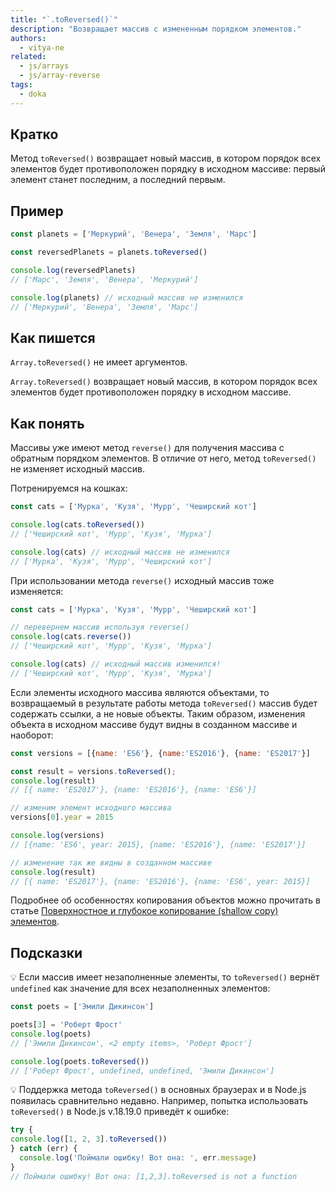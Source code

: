 ```yaml
---
title: "`.toReversed()`"
description: "Возвращает массив с измененным порядком элементов."
authors:
  - vitya-ne
related:
  - js/arrays
  - js/array-reverse
tags:
  - doka
---
```


## Кратко

Метод `toReversed()` возвращает новый массив, в котором порядок всех элементов будет противоположен порядку в исходном массиве: первый элемент станет последним, а последний первым.

## Пример

```js
const planets = ['Меркурий', 'Венера', 'Земля', 'Марс']

const reversedPlanets = planets.toReversed()

console.log(reversedPlanets)
// ['Марс', 'Земля', 'Венера', 'Меркурий']

console.log(planets) // исходный массив не изменился
// ['Меркурий', 'Венера', 'Земля', 'Марс']

```

## Как пишется

`Array.toReversed()` не имеет аргументов.

`Array.toReversed()` возвращает новый массив, в котором порядок всех элементов будет противоположен порядку в исходном массиве.


## Как понять

Массивы уже имеют метод `reverse()` для получения массива с обратным порядком элементов. В отличие от него, метод `toReversed()` не изменяет исходный массив.

Потренируемся на кошках:

```js
const cats = ['Мурка', 'Кузя', 'Мурр', 'Чеширский кот']

console.log(cats.toReversed())
// ['Чеширский кот', 'Мурр', 'Кузя', 'Мурка']

console.log(cats) // исходный массив не изменился
// ['Мурка', 'Кузя', 'Мурр', 'Чеширский кот']

```

При использовании метода `reverse()` исходный массив тоже изменяется:

```js
const cats = ['Мурка', 'Кузя', 'Мурр', 'Чеширский кот']

// перевернем массив используя reverse()
console.log(cats.reverse())
// ['Чеширский кот', 'Мурр', 'Кузя', 'Мурка']

console.log(cats) // исходный массив изменился!
// ['Чеширский кот', 'Мурр', 'Кузя', 'Мурка']

```

Если элементы исходного массива являются объектами, то возвращаемый в результате работы метода `toReversed()` массив будет содержать ссылки, а не новые объекты. Таким образом, изменения объекта в исходном массиве будут видны в созданном массиве и наоборот:

```js
const versions = [{name: 'ES6'}, {name:'ES2016'}, {name: 'ES2017'}]

const result = versions.toReversed();
console.log(result)
// [{ name: 'ES2017'}, {name: 'ES2016'}, {name: 'ES6'}]

// изменим элемент исходного массива
versions[0].year = 2015

console.log(versions)
// [{name: 'ES6', year: 2015}, {name: 'ES2016'}, {name: 'ES2017'}]

// изменение так же видны в созданном массиве
console.log(result)
// [{ name: 'ES2017'}, {name: 'ES2016'}, {name: 'ES6', year: 2015}]
```

Подробнее об особенностях копирования объектов можно прочитать в статье [Поверхностное и глубокое копирование (shallow copy) элементов](/js/shallow-or-deep-clone/).

## Подсказки

💡 Если массив имеет незаполненные элементы, то `toReversed()` вернёт `undefined` как значение для всех незаполненных элементов:

```js
const poets = ['Эмили Дикинсон']

poets[3] = 'Роберт Фрост'
console.log(poets)
// ['Эмили Дикинсон', <2 empty items>, 'Роберт Фрост']

console.log(poets.toReversed())
// ['Роберт Фрост', undefined, undefined, 'Эмили Дикинсон']

```

💡 Поддержка метода `toReversed()` в основных браузерах и в Node.js появилась сравнительно недавно. Например, попытка использовать `toReversed()` в Node.js v.18.19.0 приведёт к ошибке:

```js
try {
console.log([1, 2, 3].toReversed())
} catch (err) {
  console.log('Поймали ошибку! Вот она: ', err.message)
}
// Поймали ошибку! Вот она: [1,2,3].toReversed is not a function

```
